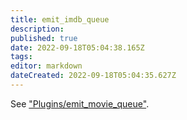 ```yaml
---
title: emit_imdb_queue
description: 
published: true
date: 2022-09-18T05:04:38.165Z
tags: 
editor: markdown
dateCreated: 2022-09-18T05:04:35.627Z
---
```


See ["Plugins/emit_movie_queue"](/"Plugins/emit_movie_queue").